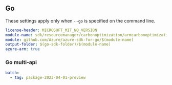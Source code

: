 ## Go

These settings apply only when `--go` is specified on the command line.

```yaml $(go) && $(track2)
license-header: MICROSOFT_MIT_NO_VERSION
module-name: sdk/resourcemanager/carbonoptimization/armcarbonoptimization
module: github.com/Azure/azure-sdk-for-go/$(module-name)
output-folder: $(go-sdk-folder)/$(module-name)
azure-arm: true
```

### Go multi-api

``` yaml $(go) && $(multiapi)
batch:
  - tag: package-2023-04-01-preview
```